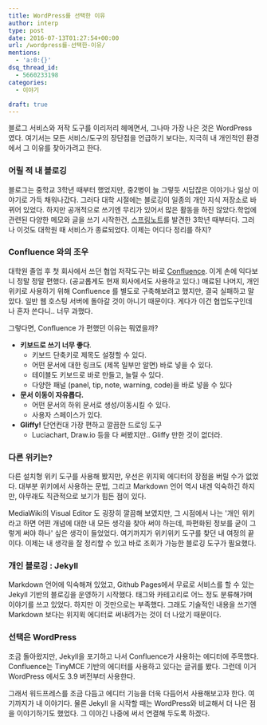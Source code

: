 ```yaml
---
title: WordPress를 선택한 이유
author: interp
type: post
date: 2016-07-13T01:27:54+00:00
url: /wordpress를-선택한-이유/
mentions:
  - 'a:0:{}'
dsq_thread_id:
  - 5660233198
categories:
  - 이야기

draft: true
---
```

<p style="text-align: left;">
  블로그 서비스와 저작 도구를 이리저리 헤메면서, 그나마 가장 나은 것은 WordPress 였다. 여기서는 모든 서비스/도구의 장단점을 언급하기 보다는, 지극히 내 개인적인 환경에서 그 이유를 찾아가려고 한다.
</p>

<h3 style="text-align: justify;">
  어릴 적 내 블로깅
</h3>

<p style="text-align: left;">
  블로그는 중학교 3학년 때부터 했었지만, 중2병이 늘 그렇듯 시답잖은 이야기나 일상 이야기로 가득 채워나갔다. 그러다 대학 시절에는 블로깅이 일종의 개인 지식 저장소로 바뀌어 있었다. 하지만 공개적으로 쓰기엔 무리가 있어서 많은 활동을 하진 않았다.학업에 관련된 다양한 메모와 글을 쓰기 시작한건, <a href="http://www.springnote.com/">스프링노트</a>를 발견한 3학년 때부터다. 그러나 이것도 대학원 때 서비스가 종료되었다. 이제는 어디다 정리를 하지?
</p>

<h3 style="text-align: left;">
  Confluence 와의 조우
</h3>

<p style="text-align: left;">
  대학원 졸업 후 첫 회사에서 쓰던 협업 저작도구는 바로 <a href="https://ko.atlassian.com/software/confluence">Confluence</a>. 이게 손에 익다보니 정말 정말 편했다. (공교롭게도 현재 회사에서도 사용하고 있다.) 매료된 나머지, 개인 위키로 사용하기 위해 Confluence 를 별도로 구축해보려고 했지만, 결국 실패하고 말았다. 일반 웹 호스팅 서버에 돌아갈 것이 아니기 때문이다. 게다가 이건 협업도구인데 나 혼자 쓴다니.. 너무 과했다.
</p>

<p style="text-align: left;">
  그렇다면, Confluence 가 편했던 이유는 뭐였을까?
</p>

  * **키보드로 쓰기 너무 좋다**. 
      * 키보드 단축키로 제목도 설정할 수 있다.
      * 어떤 문서에 대한 링크도 (제목 일부만 알면) 바로 넣을 수 있다.
      * 테이블도 키보드로 바로 만들고, 늘릴 수 있다.
      * 다양한 패널 (panel, tip, note, warning, code)을 바로 넣을 수 있다
  * **문서 이동이 자유롭다.** 
      * 어떤 문서의 하위 문서로 생성/이동시킬 수 있다.
      * 사용자 스페이스가 있다.
  * **Gliffy!** 단언컨대 가장 편하고 깔끔한 드로잉 도구 
      * Luciachart, Draw.io 등을 다 써봤지만.. Gliffy 만한 것이 없더라.

<h3 style="text-align: justify;">
  다른 위키는?
</h3>

<p style="text-align: left;">
  다른 설치형 위키 도구를 사용해 봤지만, 우선은 위지윅 에디터의 장점을 버릴 수가 없었다. 대부분 위키에서 사용하는 문법, 그리고 Markdown 언어 역시 내겐 익숙하긴 하지만, 아무래도 직관적으로 보기가 힘든 점이 있다.
</p>

<p style="text-align: left;">
  MediaWiki의 Visual Editor 도 굉장히 깔끔해 보였지만, 그 시점에서 나는 '개인 위키라고 하면 어떤 개념에 대한 내 모든 생각을 찾아 써야 하는데, 파편화된 정보를 굳이 그렇게 써야 하나' 싶은 생각이 들었었다. 여기까지가 위키위키 도구를 찾던 내 여정의 끝이다. 이제는 내 생각을 잘 정리할 수 있고 바로 조회가 가능한 블로깅 도구가 필요했다.
</p>

<h3 style="text-align: justify;">
  개인 블로깅 : Jekyll
</h3>

<p style="text-align: left;">
  Markdown 언어에 익숙해져 있었고, Github Pages에서 무료로 서비스를 할 수 있는 Jekyll 기반의 블로깅을 운영하기 시작했다. 태그와 카테고리로 어느 정도 분류해가며 이야기를 쓰고 있었다. 하지만 이 것만으로는 부족했다. 그래도 기술적인 내용을 쓰기엔 Markdown 보다는 위지윅 에디터로 써내려가는 것이 더 나았기 때문이다.
</p>

<h3 style="text-align: left;">
  선택은 WordPress
</h3>

<p style="text-align: left;">
  조금 돌아왔지만, Jekyll을 포기하고 나서 Confluence가 사용하는 에디터에 주목했다. Confluence는 TinyMCE 기반의 에디터를 사용하고 있다는 글귀를 봤다. 그런데 이거 WordPress 에서도 3.9 버전부터 사용한다.
</p>

<p style="text-align: left;">
  그래서 워드프레스를 조금 다듬고 에디터 기능을 더욱 다듬어서 사용해보고자 한다. 여기까지가 내 이야기다. 물론 Jekyll 을 시작할 때는 WordPress와 비교해서 더 나은 점을 이야기하기도 했었다. 그 이야긴 나중에 써서 연결해 두도록 하겠다.
</p>
